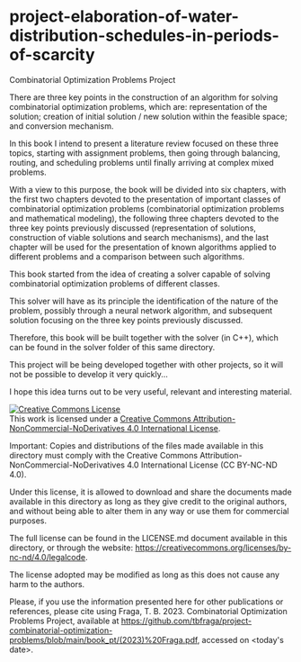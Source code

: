# project-elaboration-of-water-distribution-schedules-in-periods-of-scarcity

Combinatorial Optimization Problems Project

There are three key points in the construction of an algorithm for solving combinatorial optimization problems, which are: representation of the solution; creation of initial solution / new solution within the feasible space; and conversion mechanism.

In this book I intend to present a literature review focused on these three topics, starting with assignment problems, then going through balancing, routing, and scheduling problems until finally arriving at complex mixed problems.

With a view to this purpose, the book will be divided into six chapters, with the first two chapters devoted to the presentation of important classes of combinatorial optimization problems (combinatorial optimization problems and mathematical modeling), the following three chapters devoted to the three key points previously discussed (representation of solutions, construction of viable solutions and search mechanisms), and the last chapter will be used for the presentation of known algorithms applied to different problems and a comparison between such algorithms.

This book started from the idea of creating a solver capable of solving combinatorial optimization problems of different classes.

This solver will have as its principle the identification of the nature of the problem, possibly through a neural network algorithm, and subsequent solution focusing on the three key points previously discussed.

Therefore, this book will be built together with the solver (in C++), which can be found in the solver folder of this same directory.

This project will be being developed together with other projects, so it will not be possible to develop it very quickly...

I hope this idea turns out to be very useful, relevant and interesting material.

<a rel="license" href="http://creativecommons.org/licenses/by-nc-nd/4.0/"><img alt="Creative Commons License" style="border-width:0" src="https://i.creativecommons.org/l/by-nc-nd/4.0/88x31.png" /></a><br />This work is licensed under a <a rel="license" href="http://creativecommons.org/licenses/by-nc-nd/4.0/">Creative Commons Attribution-NonCommercial-NoDerivatives 4.0 International License</a>.

Important: Copies and distributions of the files made available in this directory must comply with the Creative Commons Attribution-NonCommercial-NoDerivatives 4.0 International License (CC BY-NC-ND 4.0).

Under this license, it is allowed to download and share the documents made available in this directory as long as they give credit to the original authors, and without being able to alter them in any way or use them for commercial purposes.

The full license can be found in the LICENSE.md document available in this directory, or through the website: https://creativecommons.org/licenses/by-nc-nd/4.0/legalcode.

The license adopted may be modified as long as this does not cause any harm to the authors.

Please, if you use the information presented here for other publications or references, please cite using Fraga, T. B. 2023. Combinatorial Optimization Problems Project, available at https://github.com/tbfraga/project-combinatorial-optimization-problems/blob/main/book_pt/(2023)%20Fraga.pdf, accessed on <today's date>.
